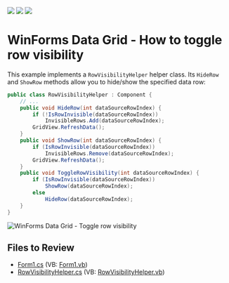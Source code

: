 <!-- default badges list -->
![](https://img.shields.io/endpoint?url=https://codecentral.devexpress.com/api/v1/VersionRange/128632100/17.1.8%2B)
[![](https://img.shields.io/badge/Open_in_DevExpress_Support_Center-FF7200?style=flat-square&logo=DevExpress&logoColor=white)](https://supportcenter.devexpress.com/ticket/details/E2071)
[![](https://img.shields.io/badge/📖_How_to_use_DevExpress_Examples-e9f6fc?style=flat-square)](https://docs.devexpress.com/GeneralInformation/403183)
<!-- default badges end -->

# WinForms Data Grid - How to toggle row visibility

This example implements a `RowVisibilityHelper` helper class. Its `HideRow` and `ShowRow` methods allow you to hide/show the specified data row:

```csharp
public class RowVisibilityHelper : Component {
    // ...
    public void HideRow(int dataSourceRowIndex) {
        if (!IsRowInvisible(dataSourceRowIndex))
            InvisibleRows.Add(dataSourceRowIndex);
        GridView.RefreshData();
    }
    public void ShowRow(int dataSourceRowIndex) {
        if (IsRowInvisible(dataSourceRowIndex))
            InvisibleRows.Remove(dataSourceRowIndex);
        GridView.RefreshData();
    }
    public void ToggleRowVisibility(int dataSourceRowIndex) {
        if (IsRowInvisible(dataSourceRowIndex))
            ShowRow(dataSourceRowIndex);
        else
            HideRow(dataSourceRowIndex);
    }
}
```

![WinForms Data Grid - Toggle row visibility](https://raw.githubusercontent.com/DevExpress-Examples/how-to-toggle-a-rows-visibility-e2071/17.1.8%2B/media/winforms-grid-toggle-row-visibility.png)


## Files to Review

* [Form1.cs](./CS/WindowsApplication1/Form1.cs) (VB: [Form1.vb](./VB/WindowsApplication1/Form1.vb))
* [RowVisibilityHelper.cs](./CS/WindowsApplication1/RowVisibilityHelper.cs) (VB: [RowVisibilityHelper.vb](./VB/WindowsApplication1/RowVisibilityHelper.vb))
